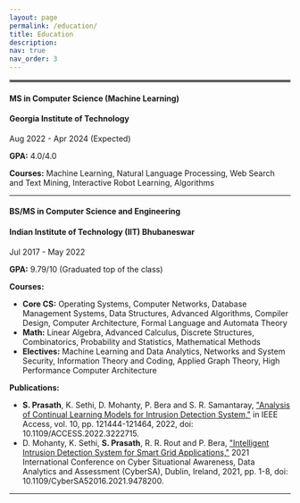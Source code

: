 ```yaml
---
layout: page
permalink: /education/
title: Education
description:
nav: true
nav_order: 3
---
```


<hr style="border:2px solid gray">

#### **MS in Computer Science (Machine Learning)**
#### Georgia Institute of Technology

Aug 2022 - Apr 2024 (Expected)

**GPA:** 4.0/4.0

**Courses:** Machine Learning, Natural Language Processing, Web Search and Text Mining, Interactive Robot Learning, Algorithms

***

#### **BS/MS in Computer Science and Engineering**
#### Indian Institute of Technology (IIT) Bhubaneswar

Jul 2017 - May 2022

**GPA:** 9.79/10 (Graduated top of the class)

**Courses:**
- **Core CS:** Operating Systems, Computer Networks, Database Management Systems, Data Structures, Advanced Algorithms, Compiler Design, Computer Architecture, Formal Language and Automata Theory
- **Math:** Linear Algebra, Advanced Calculus, Discrete Structures, Combinatorics, Probability and Statistics, Mathematical Methods
- **Electives:** Machine Learning and Data Analytics, Networks and System Security, Information Theory and Coding, Applied Graph Theory, High Performance Computer Architecture

**Publications:**
- **S. Prasath**, K. Sethi, D. Mohanty, P. Bera and S. R. Samantaray, ["Analysis of Continual Learning Models for Intrusion Detection System,"](https://ieeexplore.ieee.org/document/9953983) in IEEE Access, vol. 10, pp. 121444-121464, 2022, doi: 10.1109/ACCESS.2022.3222715.
- D. Mohanty, K. Sethi, **S. Prasath**, R. R. Rout and P. Bera, ["Intelligent Intrusion Detection System for Smart Grid Applications,"](https://ieeexplore.ieee.org/document/9478200) 2021 International Conference on Cyber Situational Awareness, Data Analytics and Assessment (CyberSA), Dublin, Ireland, 2021, pp. 1-8, doi: 10.1109/CyberSA52016.2021.9478200.

***
